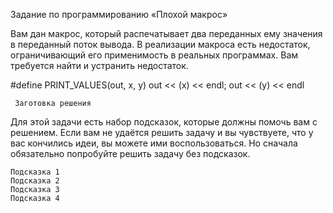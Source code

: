 Задание по программированию «Плохой макрос»

Вам дан макрос, который распечатывает два переданных ему значения в переданный поток вывода. 
В реализации макроса есть недостаток, ограничивающий его применимость в реальных программах. 
Вам требуется найти и устранить недостаток.

#define PRINT_VALUES(out, x, y) out << (x) << endl; out << (y) << endl

     Заготовка решения

 
Для этой задачи есть набор подсказок, которые должны помочь вам с решением. 
Если вам не удаётся решить задачу и вы чувствуете, что у вас кончились идеи, вы можете ими воспользоваться. 
Но сначала обязательно попробуйте решить задачу без подсказок.

    Подсказка 1
    Подсказка 2
    Подсказка 3
    Подсказка 4

